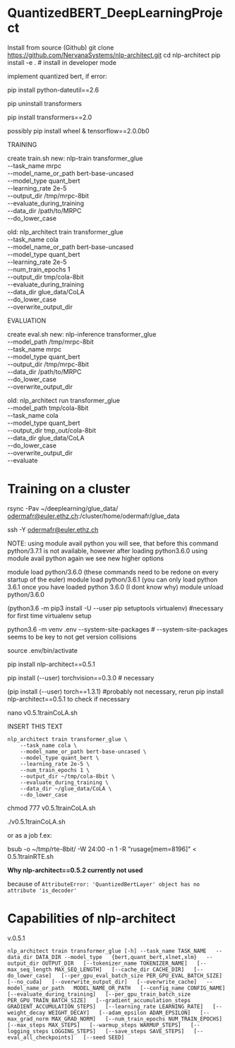 # QuantizedBERT_DeepLearningProject

Install from source (Github)
git clone https://github.com/NervanaSystems/nlp-architect.git
cd nlp-architect
pip install -e .  # install in developer mode

implement quantized bert, if error:

  pip install python-dateutil==2.6
  
  pip uninstall transformers 
  
  pip install transformers==2.0
  
  possibly pip install wheel & tensorflow==2.0.0b0

TRAINING

create train.sh
new:
nlp-train transformer_glue \
    --task_name mrpc \
    --model_name_or_path bert-base-uncased \
    --model_type quant_bert \
    --learning_rate 2e-5 \
    --output_dir /tmp/mrpc-8bit \
    --evaluate_during_training \
    --data_dir /path/to/MRPC \
    --do_lower_case
    
old:
nlp_architect train transformer_glue \
    --task_name cola \
    --model_name_or_path bert-base-uncased \
    --model_type quant_bert \
    --learning_rate 2e-5 \
    --num_train_epochs 1 \
    --output_dir tmp/cola-8bit \
    --evaluate_during_training \
    --data_dir glue_data/CoLA \
    --do_lower_case \
    --overwrite_output_dir

EVALUATION

create eval.sh
new:
nlp-inference transformer_glue \
    --model_path /tmp/mrpc-8bit \
    --task_name mrpc \
    --model_type quant_bert \
    --output_dir /tmp/mrpc-8bit \
    --data_dir /path/to/MRPC \
    --do_lower_case \
    --overwrite_output_dir

old:
nlp_architect run transformer_glue \
    --model_path tmp/cola-8bit \
    --task_name cola \
    --model_type quant_bert \
    --output_dir tmp_out/cola-8bit \
    --data_dir glue_data/CoLA \
    --do_lower_case \
    --overwrite_output_dir \
    --evaluate
    
# Training on a cluster

rsync -Pav ~/deeplearning/glue_data/ odermafr@euler.ethz.ch:/cluster/home/odermafr/glue_data

ssh -Y odermafr@euler.ethz.ch

NOTE: using module avail python you will see, that before this command python/3.7.1 is not available, however after loading python3.6.0 using module avail python again we see new higher options

module load python/3.6.0 (these commands need to be redone on every startup of the euler)
module load python/3.6.1 (you can only load python 3.6.1 once you have loaded python 3.6.0 (I dont know why)
module unload python/3.6.0

(python3.6 -m pip3 install -U --user pip setuptools virtualenv) #necessary for first time virtualenv setup

python3.6 -m venv .env --system-site-packages    # --system-site-packages seems to be key to not get version collisions

source .env/bin/activate

pip install nlp-architect==0.5.1

pip install (--user) torchvision==0.3.0 # necessary

(pip install (--user) torch==1.3.1) #probably not necessary, rerun pip install nlp-architect==0.5.1 to check if necessary

nano v0.5.1trainCoLA.sh

INSERT THIS TEXT

    nlp_architect train transformer_glue \
        --task_name cola \
        --model_name_or_path bert-base-uncased \
        --model_type quant_bert \
        --learning_rate 2e-5 \
        --num_train_epochs 1 \
        --output_dir ~/tmp/cola-8bit \
        --evaluate_during_training \
        --data_dir ~/glue_data/CoLA \
        --do_lower_case
 
 chmod 777 v0.5.1trainCoLA.sh
 
 ./v0.5.1trainCoLA.sh
 
 or as a job f.ex:
 
 bsub -o ~/tmp/rte-8bit/ -W 24:00 -n 1 -R "rusage[mem=8196]" < 0.5.1trainRTE.sh
 
 **Why nlp-architect==0.5.2 currently not used**
 
 because of 
 `AttributeError: 'QuantizedBertLayer' object has no attribute 'is_decoder'` 

 
 # Capabilities of nlp-architect
 
 v.0.5.1
 
 `nlp_architect train transformer_glue [-h] --task_name TASK_NAME  
                                            --data_dir DATA_DIR --model_type  
                                            {bert,quant_bert,xlnet,xlm}  
                                            --output_dir OUTPUT_DIR  
                                            [--tokenizer_name TOKENIZER_NAME]  
                                            [--max_seq_length MAX_SEQ_LENGTH]  
                                            [--cache_dir CACHE_DIR]  
                                            [--do_lower_case]  
                                            [--per_gpu_eval_batch_size PER_GPU_EVAL_BATCH_SIZE]  
                                            [--no_cuda]  
                                            [--overwrite_output_dir]  
                                            [--overwrite_cache]  
                                            --model_name_or_path  
                                            MODEL_NAME_OR_PATH  
                                            [--config_name CONFIG_NAME]  
                                            [--evaluate_during_training]  
                                            [--per_gpu_train_batch_size PER_GPU_TRAIN_BATCH_SIZE]  
                                            [--gradient_accumulation_steps GRADIENT_ACCUMULATION_STEPS]  
                                            [--learning_rate LEARNING_RATE]  
                                            [--weight_decay WEIGHT_DECAY]  
                                            [--adam_epsilon ADAM_EPSILON]  
                                            [--max_grad_norm MAX_GRAD_NORM]  
                                            [--num_train_epochs NUM_TRAIN_EPOCHS]  
                                            [--max_steps MAX_STEPS]  
                                            [--warmup_steps WARMUP_STEPS]  
                                            [--logging_steps LOGGING_STEPS]  
                                            [--save_steps SAVE_STEPS]  
                                            [--eval_all_checkpoints]  
                                            [--seed SEED]`

